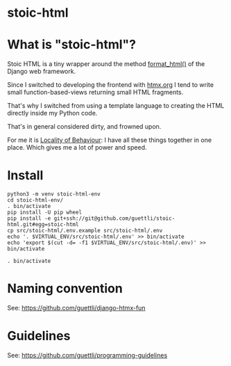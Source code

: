 # stoic-html

# What is "stoic-html"?

Stoic HTML is a tiny wrapper around the method [format_html()](https://docs.djangoproject.com/en/dev/ref/utils/#django.utils.html.format_html) of the Django web framework.

Since I switched to developing the frontend with [htmx.org](//htmx.org) I tend to write small function-based-views returning small HTML fragments.

That's why I switched from using a template language to creating the HTML directly inside my Python code.

That's in general considered dirty, and frowned upon.

For me it is [Locality of Behaviour](https://htmx.org/essays/locality-of-behaviour/): I have all these things together in one place. Which gives me a lot of power and speed.


# Install

```
python3 -m venv stoic-html-env
cd stoic-html-env/
. bin/activate
pip install -U pip wheel
pip install -e git+ssh://git@github.com/guettli/stoic-html.git#egg=stoic-html
cp src/stoic-html/.env.example src/stoic-html/.env
echo '. $VIRTUAL_ENV/src/stoic-html/.env' >> bin/activate
echo 'export $(cut -d= -f1 $VIRTUAL_ENV/src/stoic-html/.env)' >> bin/activate

. bin/activate

```

# Naming convention

See: https://github.com/guettli/django-htmx-fun

# Guidelines

See: https://github.com/guettli/programming-guidelines

